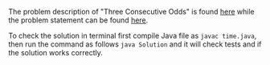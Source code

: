 The problem description of "Three Consecutive Odds" is found [here](https://leetcode.com/problems/three-consecutive-odds/) while the problem statement can be found [here](https://github.com/aurimas13/Solutions-To-Problems/blob/main/LeetCode/Java%20Solutions/Three%20Consecutive%20Odds/three.java).

To check the solution in terminal first compile Java file as `javac time.java`, then run the command as follows `java Solution` and it will check tests and if the solution works correctly.
